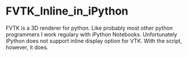 # FVTK_Inline_in_iPython
FVTK is a 3D renderer for python. Like probably most other python programmers I work regulary with iPython Notebooks. Unfortunately iPython does not support inline display option for VTK. With the script, however, it does.
